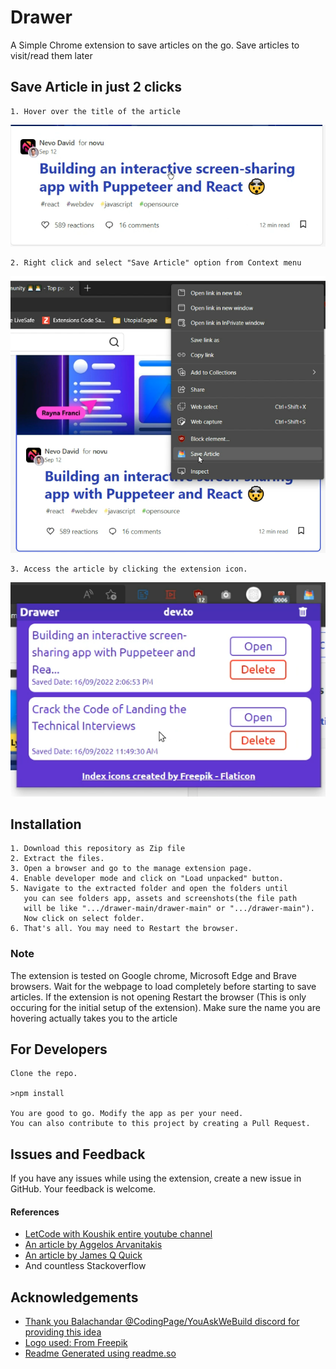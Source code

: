 # Drawer

A Simple Chrome extension to save articles on the go. Save articles to visit/read them later

## Save Article in just 2 clicks

    1. Hover over the title of the article

![Hover Over Article name](https://github.com/Deviprakash9908/drawer/blob/main/Screenshots/hoverOverArticleName.png?raw=true)

    2. Right click and select "Save Article" option from Context menu

![Right click and select "Save Article"](https://github.com/Deviprakash9908/drawer/blob/main/Screenshots/rightclickSaveArticle.png?raw=true)

    3. Access the article by clicking the extension icon.

![Saved Articles](https://github.com/Deviprakash9908/drawer/blob/main/Screenshots/articleList.png?raw=true)


## Installation

    1. Download this repository as Zip file
    2. Extract the files.
    3. Open a browser and go to the manage extension page.
    4. Enable developer mode and click on "Load unpacked" button.
    5. Navigate to the extracted folder and open the folders until
       you can see folders app, assets and screenshots(the file path
       will be like ".../drawer-main/drawer-main" or ".../drawer-main").
       Now click on select folder.
    6. That's all. You may need to Restart the browser.

### Note
  The extension is tested on Google chrome, Microsoft Edge and Brave browsers.
  Wait for the webpage to load completely before starting to save articles.
  If the extension is not opening Restart the browser (This is only occuring for the initial setup of the extension).
  Make sure the name you are hovering actually takes you to the article

## For Developers
    Clone the repo.
    
    >npm install

    You are good to go. Modify the app as per your need.
    You can also contribute to this project by creating a Pull Request.

## Issues and Feedback

If you have any issues while using the extension, create a new issue in GitHub.
Your feedback is welcome.

#### References
- [LetCode with Koushik entire youtube channel](https://www.youtube.com/c/LetCode)
- [An article by Aggelos Arvanitakis](https://itnext.io/all-youll-ever-need-to-know-about-chrome-extensions-ceede9c28836)
- [An article by James Q Quick](https://dev.to/jamesqquick/i-created-my-first-google-chrome-extension-645)
- And countless Stackoverflow

## Acknowledgements
 - [Thank you Balachandar @CodingPage/YouAskWeBuild discord for providing this idea](https://discord.com/invite/m7GhgH6cdt)
 - [Logo used: From Freepik](https://www.flaticon.com/free-icons/index)
 - [Readme Generated using readme.so](https://readme.so/)

